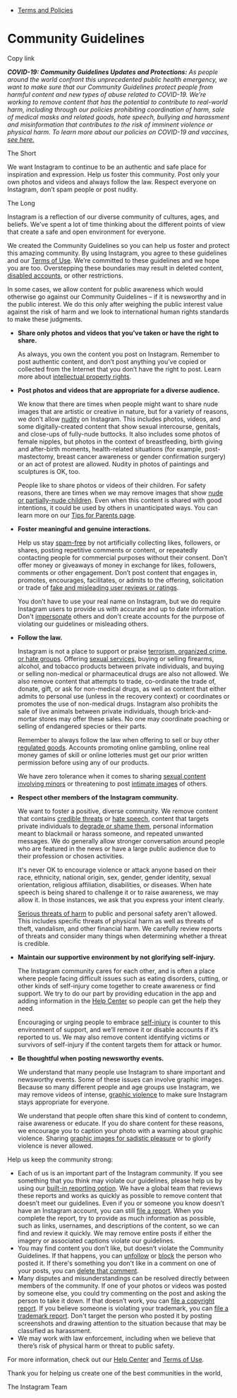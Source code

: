 *   [Terms and Policies](https://help.instagram.com/1417489251945243/?helpref=breadcrumb)

Community Guidelines
====================

Copy link

_**COVID-19: Community Guidelines Updates and Protections:** As people around the world confront this unprecedented public health emergency, we want to make sure that our Community Guidelines protect people from harmful content and new types of abuse related to COVID-19. We’re working to remove content that has the potential to contribute to real-world harm, including through our policies prohibiting coordination of harm, sale of medical masks and related goods, hate speech, bullying and harassment and misinformation that contributes to the risk of imminent violence or physical harm. To learn more about our policies on COVID-19 and vaccines, [see here.](https://help.instagram.com/697825587576762?helpref=faq_content)_

The Short

We want Instagram to continue to be an authentic and safe place for inspiration and expression. Help us foster this community. Post only your own photos and videos and always follow the law. Respect everyone on Instagram, don’t spam people or post nudity.

The Long

Instagram is a reflection of our diverse community of cultures, ages, and beliefs. We’ve spent a lot of time thinking about the different points of view that create a safe and open environment for everyone.

We created the Community Guidelines so you can help us foster and protect this amazing community. By using Instagram, you agree to these guidelines and our [Terms of Use](https://www.instagram.com/legal/terms). We’re committed to these guidelines and we hope you are too. Overstepping these boundaries may result in deleted content, [disabled accounts](https://help.instagram.com/366993040048856?helpref=faq_content), or other restrictions.

In some cases, we allow content for public awareness which would otherwise go against our Community Guidelines – if it is newsworthy and in the public interest. We do this only after weighing the public interest value against the risk of harm and we look to international human rights standards to make these judgments.

*   **Share only photos and videos that you’ve taken or have the right to share.**
    
    As always, you own the content you post on Instagram. Remember to post authentic content, and don’t post anything you’ve copied or collected from the Internet that you don’t have the right to post. Learn more about [intellectual property rights](https://help.instagram.com/126382350847838?helpref=faq_content).
    
*   **Post photos and videos that are appropriate for a diverse audience.**
    
    We know that there are times when people might want to share nude images that are artistic or creative in nature, but for a variety of reasons, we don’t allow [nudity](https://l.instagram.com/?u=https%3A%2F%2Fwww.facebook.com%2Fcommunitystandards%2Fadult_nudity_sexual_activity&e=AT35WKHak8ftDi-V3m9sB53jhrocZx2DstBQhRwDW7t_kX2U3cIO5bJ3UqFuYnQVVPouBf90OxyL1I1uAntG77luD5Qfz25ufLYuGAoswsf0ZsGRt32qHEltEgZDmR4MU0pztCndNHoaK9UhcP-bM3dxSuVVeyaAMM667Q) on Instagram. This includes photos, videos, and some digitally-created content that show sexual intercourse, genitals, and close-ups of fully-nude buttocks. It also includes some photos of female nipples, but photos in the context of breastfeeding, birth giving and after-birth moments, health-related situations (for example, post-mastectomy, breast cancer awareness or gender confirmation surgery) or an act of protest are allowed. Nudity in photos of paintings and sculptures is OK, too.
    
    People like to share photos or videos of their children. For safety reasons, there are times when we may remove images that show [nude or partially-nude children](https://l.instagram.com/?u=https%3A%2F%2Fwww.facebook.com%2Fcommunitystandards%2Fchild_nudity_sexual_exploitation&e=AT35WKHak8ftDi-V3m9sB53jhrocZx2DstBQhRwDW7t_kX2U3cIO5bJ3UqFuYnQVVPouBf90OxyL1I1uAntG77luD5Qfz25ufLYuGAoswsf0ZsGRt32qHEltEgZDmR4MU0pztCndNHoaK9UhcP-bM3dxSuVVeyaAMM667Q). Even when this content is shared with good intentions, it could be used by others in unanticipated ways. You can learn more on our [Tips for Parents page](https://help.instagram.com/154475974694511/?helpref=faq_content).
    
*   **Foster meaningful and genuine interactions.**
    
    Help us stay [spam-free](https://l.instagram.com/?u=https%3A%2F%2Fwww.facebook.com%2Fcommunitystandards%2Fspam&e=AT35WKHak8ftDi-V3m9sB53jhrocZx2DstBQhRwDW7t_kX2U3cIO5bJ3UqFuYnQVVPouBf90OxyL1I1uAntG77luD5Qfz25ufLYuGAoswsf0ZsGRt32qHEltEgZDmR4MU0pztCndNHoaK9UhcP-bM3dxSuVVeyaAMM667Q) by not artificially collecting likes, followers, or shares, posting repetitive comments or content, or repeatedly contacting people for commercial purposes without their consent. Don’t offer money or giveaways of money in exchange for likes, followers, comments or other engagement. Don’t post content that engages in, promotes, encourages, facilitates, or admits to the offering, solicitation or trade of [fake and misleading user reviews or ratings](https://l.instagram.com/?u=https%3A%2F%2Fwww.facebook.com%2Fcommunitystandards%2Ffraud_deception&e=AT35WKHak8ftDi-V3m9sB53jhrocZx2DstBQhRwDW7t_kX2U3cIO5bJ3UqFuYnQVVPouBf90OxyL1I1uAntG77luD5Qfz25ufLYuGAoswsf0ZsGRt32qHEltEgZDmR4MU0pztCndNHoaK9UhcP-bM3dxSuVVeyaAMM667Q).
    
    You don’t have to use your real name on Instagram, but we do require Instagram users to provide us with accurate and up to date information. Don't [impersonate](https://l.instagram.com/?u=https%3A%2F%2Fwww.facebook.com%2Fcommunitystandards%2Fmisrepresentation&e=AT35WKHak8ftDi-V3m9sB53jhrocZx2DstBQhRwDW7t_kX2U3cIO5bJ3UqFuYnQVVPouBf90OxyL1I1uAntG77luD5Qfz25ufLYuGAoswsf0ZsGRt32qHEltEgZDmR4MU0pztCndNHoaK9UhcP-bM3dxSuVVeyaAMM667Q) others and don't create accounts for the purpose of violating our guidelines or misleading others.
    
*   **Follow the law.**
    
    Instagram is not a place to support or praise [terrorism, organized crime, or hate groups](https://l.instagram.com/?u=https%3A%2F%2Fwww.facebook.com%2Fcommunitystandards%2Fdangerous_individuals_organizations&e=AT35WKHak8ftDi-V3m9sB53jhrocZx2DstBQhRwDW7t_kX2U3cIO5bJ3UqFuYnQVVPouBf90OxyL1I1uAntG77luD5Qfz25ufLYuGAoswsf0ZsGRt32qHEltEgZDmR4MU0pztCndNHoaK9UhcP-bM3dxSuVVeyaAMM667Q). Offering [sexual services](https://l.instagram.com/?u=https%3A%2F%2Fwww.facebook.com%2Fcommunitystandards%2Fsexual_solicitation&e=AT35WKHak8ftDi-V3m9sB53jhrocZx2DstBQhRwDW7t_kX2U3cIO5bJ3UqFuYnQVVPouBf90OxyL1I1uAntG77luD5Qfz25ufLYuGAoswsf0ZsGRt32qHEltEgZDmR4MU0pztCndNHoaK9UhcP-bM3dxSuVVeyaAMM667Q), buying or selling firearms, alcohol, and tobacco products between private individuals, and buying or selling non-medical or pharmaceutical drugs are also not allowed. We also remove content that attempts to trade, co-ordinate the trade of, donate, gift, or ask for non-medical drugs, as well as content that either admits to personal use (unless in the recovery context) or coordinates or promotes the use of non-medical drugs. Instagram also prohibits the sale of live animals between private individuals, though brick-and-mortar stores may offer these sales. No one may coordinate poaching or selling of endangered species or their parts.
    
    Remember to always follow the law when offering to sell or buy other [regulated goods](https://l.instagram.com/?u=https%3A%2F%2Fwww.facebook.com%2Fcommunitystandards%2Fregulated_goods&e=AT35WKHak8ftDi-V3m9sB53jhrocZx2DstBQhRwDW7t_kX2U3cIO5bJ3UqFuYnQVVPouBf90OxyL1I1uAntG77luD5Qfz25ufLYuGAoswsf0ZsGRt32qHEltEgZDmR4MU0pztCndNHoaK9UhcP-bM3dxSuVVeyaAMM667Q). Accounts promoting online gambling, online real money games of skill or online lotteries must get our prior written permission before using any of our products.
    
    We have zero tolerance when it comes to sharing [sexual content involving minors](https://l.instagram.com/?u=https%3A%2F%2Fwww.facebook.com%2Fcommunitystandards%2Fchild_nudity_sexual_exploitation&e=AT35WKHak8ftDi-V3m9sB53jhrocZx2DstBQhRwDW7t_kX2U3cIO5bJ3UqFuYnQVVPouBf90OxyL1I1uAntG77luD5Qfz25ufLYuGAoswsf0ZsGRt32qHEltEgZDmR4MU0pztCndNHoaK9UhcP-bM3dxSuVVeyaAMM667Q) or threatening to post [intimate images](https://l.instagram.com/?u=https%3A%2F%2Fwww.facebook.com%2Fcommunitystandards%2Fsexual_exploitation_adults&e=AT35WKHak8ftDi-V3m9sB53jhrocZx2DstBQhRwDW7t_kX2U3cIO5bJ3UqFuYnQVVPouBf90OxyL1I1uAntG77luD5Qfz25ufLYuGAoswsf0ZsGRt32qHEltEgZDmR4MU0pztCndNHoaK9UhcP-bM3dxSuVVeyaAMM667Q) of others.
    
*   **Respect other members of the Instagram community.**
    
    We want to foster a positive, diverse community. We remove content that contains [credible threats](https://l.instagram.com/?u=https%3A%2F%2Fwww.facebook.com%2Fcommunitystandards%2Fcredible_violence&e=AT35WKHak8ftDi-V3m9sB53jhrocZx2DstBQhRwDW7t_kX2U3cIO5bJ3UqFuYnQVVPouBf90OxyL1I1uAntG77luD5Qfz25ufLYuGAoswsf0ZsGRt32qHEltEgZDmR4MU0pztCndNHoaK9UhcP-bM3dxSuVVeyaAMM667Q) or [hate speech](https://l.instagram.com/?u=https%3A%2F%2Fwww.facebook.com%2Fcommunitystandards%2Fhate_speech&e=AT35WKHak8ftDi-V3m9sB53jhrocZx2DstBQhRwDW7t_kX2U3cIO5bJ3UqFuYnQVVPouBf90OxyL1I1uAntG77luD5Qfz25ufLYuGAoswsf0ZsGRt32qHEltEgZDmR4MU0pztCndNHoaK9UhcP-bM3dxSuVVeyaAMM667Q), content that targets private individuals to [degrade or shame them](https://l.instagram.com/?u=https%3A%2F%2Fwww.facebook.com%2Fcommunitystandards%2Fbullying&e=AT35WKHak8ftDi-V3m9sB53jhrocZx2DstBQhRwDW7t_kX2U3cIO5bJ3UqFuYnQVVPouBf90OxyL1I1uAntG77luD5Qfz25ufLYuGAoswsf0ZsGRt32qHEltEgZDmR4MU0pztCndNHoaK9UhcP-bM3dxSuVVeyaAMM667Q), personal information meant to blackmail or harass someone, and repeated unwanted messages. We do generally allow stronger conversation around people who are featured in the news or have a large public audience due to their profession or chosen activities.
    
    It's never OK to encourage violence or attack anyone based on their race, ethnicity, national origin, sex, gender, gender identity, sexual orientation, religious affiliation, disabilities, or diseases. When hate speech is being shared to challenge it or to raise awareness, we may allow it. In those instances, we ask that you express your intent clearly.
    
    [Serious threats of harm](https://l.instagram.com/?u=https%3A%2F%2Fwww.facebook.com%2Fcommunitystandards%2Fcredible_violence&e=AT35WKHak8ftDi-V3m9sB53jhrocZx2DstBQhRwDW7t_kX2U3cIO5bJ3UqFuYnQVVPouBf90OxyL1I1uAntG77luD5Qfz25ufLYuGAoswsf0ZsGRt32qHEltEgZDmR4MU0pztCndNHoaK9UhcP-bM3dxSuVVeyaAMM667Q) to public and personal safety aren't allowed. This includes specific threats of physical harm as well as threats of theft, vandalism, and other financial harm. We carefully review reports of threats and consider many things when determining whether a threat is credible.
    
*   **Maintain our supportive environment by not glorifying self-injury.**
    
    The Instagram community cares for each other, and is often a place where people facing difficult issues such as eating disorders, cutting, or other kinds of self-injury come together to create awareness or find support. We try to do our part by providing education in the app and adding information in the [Help Center](https://help.instagram.com/) so people can get the help they need.
    
    Encouraging or urging people to embrace [self-injury](https://l.instagram.com/?u=https%3A%2F%2Fwww.facebook.com%2Fcommunitystandards%2Fsuicide_self_injury_violence&e=AT35WKHak8ftDi-V3m9sB53jhrocZx2DstBQhRwDW7t_kX2U3cIO5bJ3UqFuYnQVVPouBf90OxyL1I1uAntG77luD5Qfz25ufLYuGAoswsf0ZsGRt32qHEltEgZDmR4MU0pztCndNHoaK9UhcP-bM3dxSuVVeyaAMM667Q) is counter to this environment of support, and we’ll remove it or disable accounts if it’s reported to us. We may also remove content identifying victims or survivors of self-injury if the content targets them for attack or humor.
    
*   **Be thoughtful when posting newsworthy events.**
    
    We understand that many people use Instagram to share important and newsworthy events. Some of these issues can involve graphic images. Because so many different people and age groups use Instagram, we may remove videos of intense, [graphic violence](https://l.instagram.com/?u=https%3A%2F%2Fwww.facebook.com%2Fcommunitystandards%2Fgraphic_violence&e=AT35WKHak8ftDi-V3m9sB53jhrocZx2DstBQhRwDW7t_kX2U3cIO5bJ3UqFuYnQVVPouBf90OxyL1I1uAntG77luD5Qfz25ufLYuGAoswsf0ZsGRt32qHEltEgZDmR4MU0pztCndNHoaK9UhcP-bM3dxSuVVeyaAMM667Q) to make sure Instagram stays appropriate for everyone.
    
    We understand that people often share this kind of content to condemn, raise awareness or educate. If you do share content for these reasons, we encourage you to caption your photo with a warning about graphic violence. Sharing [graphic images for sadistic pleasure](https://l.instagram.com/?u=https%3A%2F%2Fwww.facebook.com%2Fcommunitystandards%2Fcruel_insensitive&e=AT35WKHak8ftDi-V3m9sB53jhrocZx2DstBQhRwDW7t_kX2U3cIO5bJ3UqFuYnQVVPouBf90OxyL1I1uAntG77luD5Qfz25ufLYuGAoswsf0ZsGRt32qHEltEgZDmR4MU0pztCndNHoaK9UhcP-bM3dxSuVVeyaAMM667Q) or to glorify violence is never allowed.
    

Help us keep the community strong:

*   Each of us is an important part of the Instagram community. If you see something that you think may violate our guidelines, please help us by using our [built-in reporting option](https://help.instagram.com/165828726894770?helpref=faq_content). We have a global team that reviews these reports and works as quickly as possible to remove content that doesn’t meet our guidelines. Even if you or someone you know doesn’t have an Instagram account, you can still [file a report](https://help.instagram.com/contact/383679321740945). When you complete the report, try to provide as much information as possible, such as links, usernames, and descriptions of the content, so we can find and review it quickly. We may remove entire posts if either the imagery or associated captions violate our guidelines.
*   You may find content you don’t like, but doesn’t violate the Community Guidelines. If that happens, you can [unfollow](https://help.instagram.com/286340048138725?helpref=faq_content) or [block](https://help.instagram.com/426700567389543/?helpref=faq_content) the person who posted it. If there's something you don't like in a comment on one of your posts, you can [delete that comment](https://help.instagram.com/289098941190483?helpref=faq_content).
*   Many disputes and misunderstandings can be resolved directly between members of the community. If one of your photos or videos was posted by someone else, you could try commenting on the post and asking the person to take it down. If that doesn’t work, you can [file a copyright report](https://help.instagram.com/126382350847838?helpref=faq_content). If you believe someone is violating your trademark, you can [file a trademark report](https://help.instagram.com/222826637847963?helpref=faq_content). Don't target the person who posted it by posting screenshots and drawing attention to the situation because that may be classified as harassment.
*   We may work with law enforcement, including when we believe that there’s risk of physical harm or threat to public safety.

For more information, check out our [Help Center](https://help.instagram.com/) and [Terms of Use](https://l.instagram.com/?u=http%3A%2F%2Finstagram.com%2Flegal%2Fterms%2F%23&e=AT35WKHak8ftDi-V3m9sB53jhrocZx2DstBQhRwDW7t_kX2U3cIO5bJ3UqFuYnQVVPouBf90OxyL1I1uAntG77luD5Qfz25ufLYuGAoswsf0ZsGRt32qHEltEgZDmR4MU0pztCndNHoaK9UhcP-bM3dxSuVVeyaAMM667Q).

Thank you for helping us create one of the best communities in the world,

The Instagram Team
